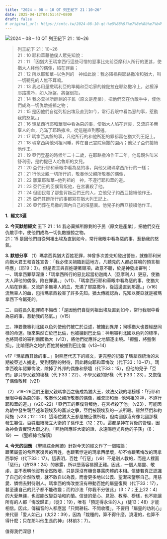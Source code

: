 ```yaml
---
title: "2024 – 08 – 10 QT 列王紀下 21：10~26"
date: 2025-04-12T04:51:47+0800
draft: false
# original_url: https://cmtc.tw/2024-08-10-qt-%e5%88%97%e7%8e%8b%e7%b4%80%e4%b8%8b-21%ef%bc%9a1026
---
```


![2024 – 08 – 10 QT 列王紀下 21：10\~26](/images/qt.jpg  "2024 – 08 – 10 QT 列王紀下 21：10\~26")

> 列王紀下 21：10\~26  
> 21：10 耶和華藉他僕人眾先知說：  
> 21：11 「因猶大王瑪拿西行這些可憎的惡事比先前亞摩利人所行的更甚，使猶大人拜他的偶像，陷在罪裏；  
> 21：12 所以耶和華─以色列的　神如此說：我必降禍與耶路撒冷和猶大，叫一切聽見的人無不耳鳴。  
> 21：13 我必用量撒瑪利亞的準繩和亞哈家的線鉈拉在耶路撒冷上，必擦淨耶路撒冷，如人擦盤，將盤倒扣。  
> 21：14 我必棄掉所餘剩的子民（原文是產業），把他們交在仇敵手中，使他們成為一切仇敵擄掠之物；  
> 21：15 是因他們自從列祖出埃及直到如今，常行我眼中看為惡的事，惹動我的怒氣。」  
> 21：16 瑪拿西行耶和華眼中看為惡的事，使猶大人陷在罪裏，又流許多無辜人的血，充滿了耶路撒冷，從這邊直到那邊。  
> 21：17 瑪拿西其餘的事，凡他所行的和他所犯的罪都寫在猶大列王記上。  
> 21：18 瑪拿西與他列祖同睡，葬在自己宮院烏撒的園內；他兒子亞們接續他作王。  
> 21：19 亞們登基的時候年二十二歲，在耶路撒冷作王二年。他母親名叫米舒利密，是約提巴人哈魯斯的女兒。  
> 21：20 亞們行耶和華眼中看為惡的事，與他父親瑪拿西所行的一樣；  
> 21：21 行他父親一切所行的，敬奉他父親所敬奉的偶像，  
> 21：22 離棄耶和華─他列祖的　神，不遵行耶和華的道。  
> 21：23 亞們王的臣僕背叛他，在宮裏殺了他。  
> 21：24 但國民殺了那些背叛亞們王的人，立他兒子約西亞接續他作王。  
> 21：25 亞們其餘所行的事都寫在猶大列王記上。  
> 21：26 亞們葬在烏撒的園內自己的墳墓裏。他兒子約西亞接續他作王。

**1.  經文3遍**

**2. 今天默想經文**
王下 21：14 我必棄掉所餘剩的子民（原文是產業），把他們交在仇敵手中，使他們成為一切仇敵擄掠之物。  
21：15 是因他們自從列祖出埃及直到如今，常行我眼中看為惡的事，惹動我的怒氣。

**3. 默想分享**
（1）瑪拿西與猶大百姓犯罪，神曾多次差先知發出警告，就像耶利米向猶大君王和百姓宣告：「我必使災禍臨到這地方，凡聽見的人都必耳鳴的預言相呼應」（耶19：3）。但是君王與百姓硬著頸項，故意不聽，於是神發出審判：  
一、瑪拿西罪孽深重：「瑪拿西所行的惡比起當初迦南人（亞摩利人）更惡，使猶大人拜他的偶像，陷在罪裏。」（v11）、「瑪拿西行耶和華眼中看為惡的事，使猶大人陷在罪裏，又流許多無辜人的血，充滿了耶路撒冷，從這邊直到那邊。」（v16）流無辜人的血，包括瑪拿西殺害了許多先知。猶太傳統認為，先知以賽亞就是被瑪拿西下令鋸死的。

二、百姓長久犯罪終不悔改：「是因他們自從列祖出埃及直到如今，常行我眼中看為惡的事，惹動我的怒氣。」（v15）

三、神要像審判北國以色列使他們被亡於亞述，被擄到異邦；同樣猶大也要經歷同樣的命運。後來果然亡於巴比倫，也被擄到巴比倫：神用審判北國以色列的標準，也將同樣的審判南國猶大（v13），將他們從應許之地驅逐出境。「擦盤，將盤倒扣」，比喻應許之地的百姓將被擄到巴比倫（v13\~14）

v17「瑪拿西其餘的事…」對照歷代志下的經文，更完整的記載了瑪拿西統治的末期被亞述人擄走，受到殘酷的對待，因此轉向耶和華悔改（代下33：10\~17）。瑪拿西晚年認罪悔改，除掉了外邦的偶像和祭壇（代下33：15），但他的兒子「亞們」卻只學父親的壞樣（代下33：22）、不學父親的好樣（代下33：23），又恢復了偶像敬拜（v21）

（2）v19\~26亞們王繼父親瑪拿西之後成為猶大王，效法父親的壞榜樣：「行耶和華眼中看為惡的事，敬奉他父親所敬奉的偶像，離棄耶和華─他列祖的 神，不遵行耶和華的道。」（v20\~22）「亞們王的臣僕背叛他，在宮裡殺了他」（v23），可能因為朝中發生親亞述和親埃及的黨派之爭，亞們被親埃及的一派所殺。雖然亞們和約阿施（v23；12：20）這兩位猶大王都是被臣僕所殺，但南國卻沒有像北國那樣發生纂位，百姓繼續擁立大衛的子孫作王（12：21）。這都是神在背後的管理，因為神負責實現大衛之約，「照祂所應許大衛的話，永遠賜燈光與他的子孫」（8：19）— 《聖經綜合解讀》

**4. 今天的回應**
《聖經綜合解讀》針對今天的經文作了一個結論：  
跟著屬靈的希西家復興的百姓，也跟著悖逆的瑪拿西學壞，卻不肯跟著悔改的瑪拿西學好（代下33：17）。這表明，百姓「行惡」（v9）不是別人教的，而是人裡面「惡行」（詩139：24）的暴露，所以墮落容易歸正難。因此，一個人屬靈、敬虔，並不表明他沒有全然敗壞，只是還沒有機會暴露肉體的本相。信徒若真正認識了自己的全然敗壞，就不敢自以為義，而會更多地以公義、聖潔來鑒察自己，用慈愛、憐憫去對待別人。瑪拿西的悔改並沒有帶動百姓的屬靈復興（代下33：17），甚至連自己的兒子都不能改變；而約沙法「你我不分彼此」（3：7；王上22：4）的大愛無疆，也沒能改變亞哈和約蘭。信徒的愛心、見證、教導、榜樣，也不能讓所有的人都「悔改歸正」（徒3：19），唯有「預定得永生的人」（徒13：48）才能相信。因此，傳福音的人都應當「只問耕耘、不問收穫」，不要用「屬靈的功利心」來代替「愛人如己」（太22：39），因為「栽種的，算不得什麼，澆灌的，也算不得什麼；只在那叫他生長的神」（林前3：7）。

值得我們深思！
